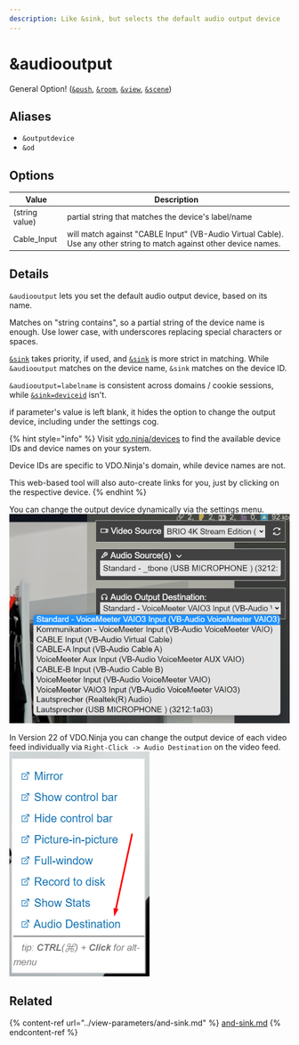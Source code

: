 ```yaml
---
description: Like &sink, but selects the default audio output device
---
```


# \&audiooutput

General Option! ([`&push`](../../source-settings/push.md), [`&room`](../../general-settings/room.md), [`&view`](../view-parameters/view.md), [`&scene`](../view-parameters/scene.md))

## Aliases

* `&outputdevice`
* `&od`

## Options

| Value          | Description                                                                                                          |
| -------------- | -------------------------------------------------------------------------------------------------------------------- |
| (string value) | partial string that matches the device's label/name                                                                  |
| Cable\_Input   | will match against "CABLE Input" (VB-Audio Virtual Cable). Use any other string to match against other device names. |

## Details

`&audiooutput` lets you set the default audio output device, based on its name.

Matches on "string contains", so a partial string of the device name is enough. Use lower case, with underscores replacing special characters or spaces.

[`&sink`](../view-parameters/and-sink.md) takes priority, if used, and [`&sink`](../view-parameters/and-sink.md) is more strict in matching.  While `&audiooutput` matches on the device name, `&sink` matches on the device ID.

`&audiooutput=labelname` is consistent across domains / cookie sessions, while [`&sink=deviceid`](../view-parameters/and-sink.md) isn't.

if parameter's value is left blank, it hides the option to change the output device, including under the settings cog.

{% hint style="info" %}
Visit [vdo.ninja/devices](https://vdo.ninja/devices) to find the available device IDs and device names on your system.

Device IDs are specific to VDO.Ninja's domain, while device names are not.

This web-based tool will also auto-create links for you, just by clicking on the respective device.
{% endhint %}

You can change the output device dynamically via the settings menu.\
![](<../../.gitbook/assets/image (137).png>)

In Version 22 of VDO.Ninja you can change the output device of each video feed individually via `Right-Click -> Audio Destination` on the video feed.\
![](<../../.gitbook/assets/image (147).png>)

## Related

{% content-ref url="../view-parameters/and-sink.md" %}
[and-sink.md](../view-parameters/and-sink.md)
{% endcontent-ref %}
